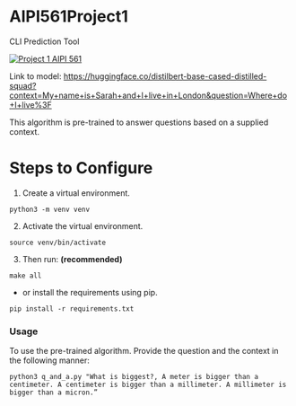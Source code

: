 # AIPI561Project1
CLI Prediction Tool

[![Project 1 AIPI 561](https://github.com/robbjr21/AIPI561Project1/actions/workflows/main.yml/badge.svg)](https://github.com/robbjr21/AIPI561Project1/actions/workflows/main.yml)

Link to model: https://huggingface.co/distilbert-base-cased-distilled-squad?context=My+name+is+Sarah+and+I+live+in+London&question=Where+do+I+live%3F

This algorithm is pre-trained to answer questions based on a supplied context.

# Steps to Configure
1) Create a virtual environment.

```
python3 -m venv venv
```

2) Activate the virtual environment.

```
source venv/bin/activate
```

3) Then run: **(recommended)**

```
make all
```

- or install the requirements using pip.

```
pip install -r requirements.txt
```

### Usage

To use the pre-trained algorithm. Provide the question and the context in the following manner:

```
python3 q_and_a.py "What is biggest?, A meter is bigger than a centimeter. A centimeter is bigger than a millimeter. A millimeter is bigger than a micron.”
```
